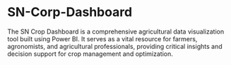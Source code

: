 # SN-Corp-Dashboard
The SN Crop Dashboard is a comprehensive agricultural data visualization tool built using Power BI.
It serves as a vital resource for farmers, agronomists, and agricultural professionals, providing critical insights and decision support for crop management and optimization.
